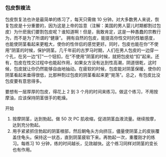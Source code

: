 ### 包皮恢複法

包皮恢复法也许是最简单的练习了，每天只需做 10 分钟。对大多数男人来说，恢复包皮是十分重要的，因为这是上帝的旨意（注解：美国的男人婴儿时期都割过包皮）为什麽我们要割包皮呢？谁知道啊！但是，我敢肯定，这是一种愚蠢的宗教行为，而不是为了所谓的“健康”。
拥有自然的包皮，能提高你性交时的性敏感度，也能使阴茎看起来更粗大，使你的性伴侣的感觉更好。同时，包皮也能在你“不使用”阴茎的时候，保护阴茎。几千年前的古罗马时期，人们在男人包皮的一边穿一个孔，在另一边“钉”一个钮扣，在“不使用”阴茎的时候，就把包皮给“扣”起来。还有，包皮在性交过程中也能起作用，如果女方没有达到性高潮，阴道很乾，这时候，包皮就让你仍然能够自由地抽动。在疲软的时候，包皮能对阴茎保暖，使你的阴茎看起来垂得很低，比那种割过包皮的阴茎看起来更“晃荡”。总之，有包皮比没包皮要有意思得多。

要想有一层厚厚的包皮，得花上 2 到 3 个月的时间来练习。做这个练习，不用按摩油，应该保持阴茎很手的乾燥。

开始

1. 按摩阴茎，达到勃起。做 50 次 PC 肌收缩，促进阴茎血液流量。继续按摩，达到充分勃起。
2. 用手紧紧抓住勃起的阴茎根部，然后朝龟头方向挤压，儘量使阴茎上的皮肤覆盖住龟头。保持这一状态，直到阴茎疲软下来。再勃起一次，重覆刚才的练习。每练习 10 分钟，练的时间越长，见效越快。这个练习同样对阴茎的变长也有作用。
